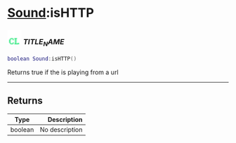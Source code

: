 # [Sound](../sound/README.md):isHTTP

### <img src="../../.gitbook/assets/client.png" width="32" height="32" /> $TITLE_NAME$

```lua
boolean Sound:isHTTP()
```

Returns true if the is playing from a url<br>

-----------------
## Returns

| Type   | Description |
| ------ | ----------: |
| boolean | No description |
